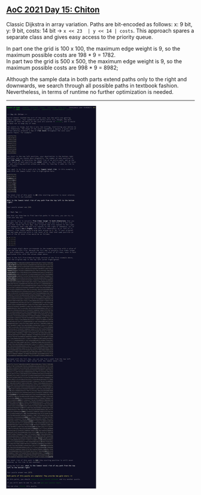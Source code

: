 ## [AoC 2021 Day 15: Chiton](https://adventofcode.com/2021/day/15)

Classic Dijkstra in array variation. Paths are bit-encoded as follows: x: 9 bit, y: 9 bit, costs: 14 bit -> `x << 23  | y << 14 | costs`. This approach spares a separate class and gives easy access to the priority queue.

In part one the grid is 100 x 100, the maximum edge weight is 9, so the maximum possible costs are 198 * 9 = 1782.\
In part two the grid is 500 x 500, the maximum edge weight is 9, so the maximum possible costs are 998 * 9 = 8982;

Although the sample data in both parts extend paths only to the right and downwards, we search through all possible paths in textbook fashion. Nevertheless, in terms of runtime no further optimization is needed.

---

![AoC 2021 Day 15](../day15--Chiton.png?raw=true)
